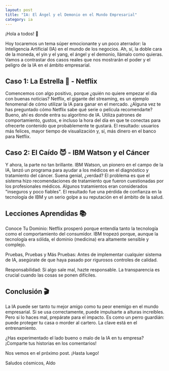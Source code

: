 ```yaml
---
layout: post
title: "IA: El Ángel y el Demonio en el Mundo Empresarial"
category: ia
---
```



¡Hola a todos! 👋

Hoy tocaremos un tema súper emocionante y un poco aterrador: la Inteligencia Artificial (IA) en el mundo de los negocios. Ah, sí, la doble cara de la moneda, el yin y el yang, el ángel y el demonio, llámalo como quieras. Vamos a contrastar dos casos reales que nos mostrarán el poder y el peligro de la IA en el ámbito empresarial.

## Caso 1: La Estrella 🌟 - Netflix
Comencemos con algo positivo, porque ¿quién no quiere empezar el día con buenas noticias? Netflix, el gigante del streaming, es un ejemplo fenomenal de cómo utilizar la IA para ganar en el mercado. ¿Alguna vez te has preguntado cómo Netflix sabe qué serie o película recomendarte? Bueno, ahí es donde entra su algoritmo de IA. Utiliza patrones de comportamiento, gustos, e incluso la hora del día en que te conectas para ofrecerte contenido que probablemente te gustará. El resultado: usuarios más felices, mayor tiempo de visualización y, sí, más dinero en el banco para Netflix.

## Caso 2: El Caído 😈 - IBM Watson y el Cáncer
Y ahora, la parte no tan brillante. IBM Watson, un pionero en el campo de la IA, lanzó un programa para ayudar a los médicos en el diagnóstico y tratamiento del cáncer. Suena genial, ¿verdad? El problema es que el sistema hizo recomendaciones de tratamiento que fueron cuestionadas por los profesionales médicos. Algunos tratamientos eran considerados "inseguros y poco fiables". El resultado fue una pérdida de confianza en la tecnología de IBM y un serio golpe a su reputación en el ámbito de la salud.

## Lecciones Aprendidas 📚
Conoce Tu Dominio: Netflix prosperó porque entendía tanto la tecnología como el comportamiento del consumidor. IBM tropezó porque, aunque la tecnología era sólida, el dominio (medicina) era altamente sensible y complejo.

Pruebas, Pruebas y Más Pruebas: Antes de implementar cualquier sistema de IA, asegúrate de que haya pasado por rigurosos controles de calidad.

Responsabilidad: Si algo sale mal, hazte responsable. La transparencia es crucial cuando las cosas se ponen difíciles.

## Conclusión 🎬
La IA puede ser tanto tu mejor amigo como tu peor enemigo en el mundo empresarial. Si se usa correctamente, puede impulsarte a alturas increíbles. Pero si lo haces mal, prepárate para el impacto. Es como un perro guardián: puede proteger tu casa o morder al cartero. La clave está en el entrenamiento.

¿Has experimentado el lado bueno o malo de la IA en tu empresa? ¡Comparte tus historias en los comentarios!

Nos vemos en el próximo post. ¡Hasta luego!

Saludos cósmicos,
Aldo